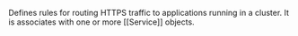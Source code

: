 Defines rules for routing HTTPS traffic to applications running in a cluster. It is associates with one or more [[Service]] objects. 